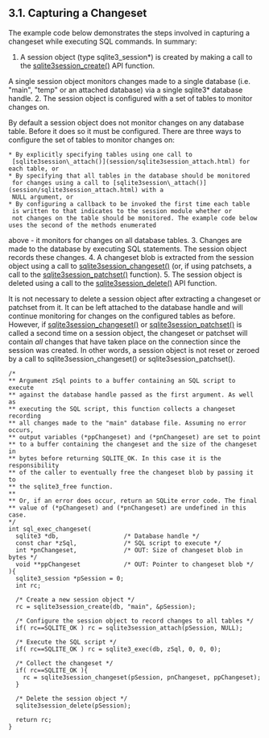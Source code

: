 ## 3\.1\. Capturing a Changeset


 The example code below demonstrates the steps involved in capturing a
changeset while executing SQL commands. In summary:



1. A session object (type sqlite3\_session\*) is created by making a
 call to the [sqlite3session\_create()](session/sqlite3session_create.html) API function.

 

A single session object monitors changes made to a single database
 (i.e. "main", "temp" or an attached database) via a single
 sqlite3\* database handle.
2. The session object is configured with a set of tables to monitor
 changes on.

 

 By default a session object does not monitor changes on any
 database table. Before it does so it must be configured. There
 are three ways to configure the set of tables to monitor changes
 on:
 


	* By explicitly specifying tables using one call to
	 [sqlite3session\_attach()](session/sqlite3session_attach.html) for each table, or
	* By specifying that all tables in the database should be monitored
	 for changes using a call to [sqlite3session\_attach()](session/sqlite3session_attach.html) with a
	 NULL argument, or
	* By configuring a callback to be invoked the first time each table
	 is written to that indicates to the session module whether or
	 not changes on the table should be monitored. The example code below uses the second of the methods enumerated
 above \- it monitors for changes on all database tables.
3. Changes are made to the database by executing SQL statements. The
 session object records these changes.
4. A changeset blob is extracted from the session object using a call
 to [sqlite3session\_changeset()](session/sqlite3session_changeset.html) (or, if using patchsets, a call to
 the [sqlite3session\_patchset()](session/sqlite3session_patchset.html) function).
5. The session object is deleted using a call to the
 [sqlite3session\_delete()](session/sqlite3session_delete.html) API function.

 

 It is not necessary to delete a session object after extracting
 a changeset or patchset from it. It can be left attached to the
 database handle and will continue monitoring for changes on the
 configured tables as before. However, if
 [sqlite3session\_changeset()](session/sqlite3session_changeset.html) or [sqlite3session\_patchset()](session/sqlite3session_patchset.html) is
 called a second time on a session object, the changeset or patchset
 will contain *all* changes that have taken place on the connection
 since the session was created. In other words,
 a session object is not reset or
 zeroed by a call to sqlite3session\_changeset() or
 sqlite3session\_patchset().



```
/*
** Argument zSql points to a buffer containing an SQL script to execute
** against the database handle passed as the first argument. As well as
** executing the SQL script, this function collects a changeset recording
** all changes made to the "main" database file. Assuming no error occurs,
** output variables (*ppChangeset) and (*pnChangeset) are set to point
** to a buffer containing the changeset and the size of the changeset in
** bytes before returning SQLITE_OK. In this case it is the responsibility
** of the caller to eventually free the changeset blob by passing it to
** the sqlite3_free function.
**
** Or, if an error does occur, return an SQLite error code. The final
** value of (*pChangeset) and (*pnChangeset) are undefined in this case.
*/
int sql_exec_changeset(
  sqlite3 *db,                  /* Database handle */
  const char *zSql,             /* SQL script to execute */
  int *pnChangeset,             /* OUT: Size of changeset blob in bytes */
  void **ppChangeset            /* OUT: Pointer to changeset blob */
){
  sqlite3_session *pSession = 0;
  int rc;

  /* Create a new session object */
  rc = sqlite3session_create(db, "main", &pSession);

  /* Configure the session object to record changes to all tables */
  if( rc==SQLITE_OK ) rc = sqlite3session_attach(pSession, NULL);

  /* Execute the SQL script */
  if( rc==SQLITE_OK ) rc = sqlite3_exec(db, zSql, 0, 0, 0);

  /* Collect the changeset */
  if( rc==SQLITE_OK ){
    rc = sqlite3session_changeset(pSession, pnChangeset, ppChangeset);
  }

  /* Delete the session object */
  sqlite3session_delete(pSession);

  return rc;
}

```

